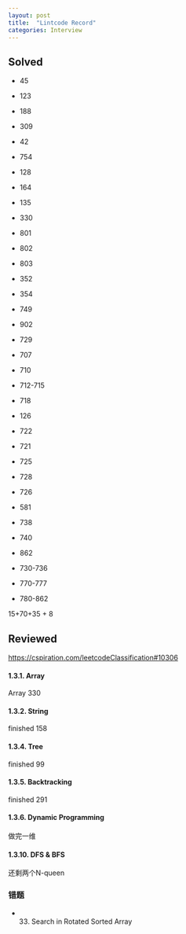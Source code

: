 ```yaml
---
layout: post
title:  "Lintcode Record"
categories: Interview
---
```

## Solved
* 45
* 123
* 188
* 309
* 42

* 754 
* 128
* 164
* 135 
* 330

* 801
* 802
* 803 
* 352   
* 354

* 749
* 902 
* 729
* 707
* 710

* 712-715
* 718

* 126
* 722
* 721
* 725
* 728

* 726
* 581 
* 738
* 740
* 862


* 730-736
* 770-777
* 780-862

15+70+35  + 8

## Reviewed
https://cspiration.com/leetcodeClassification#10306

#### 1.3.1. Array
Array 330
#### 1.3.2. String  
finished 158
#### 1.3.4. Tree
finished 99 
#### 1.3.5. Backtracking
finished 291
#### 1.3.6. Dynamic Programming
做完一维

#### 1.3.10. DFS & BFS
还剩两个N-queen

### 错题
* 33. Search in Rotated Sorted Array
